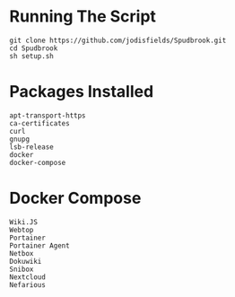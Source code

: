 # Running The Script
    git clone https://github.com/jodisfields/Spudbrook.git
    cd Spudbrook
    sh setup.sh
# Packages Installed
    apt-transport-https
    ca-certificates
    curl
    gnupg
    lsb-release
    docker
    docker-compose
# Docker Compose
    Wiki.JS
    Webtop
    Portainer
    Portainer Agent
    Netbox
    Dokuwiki
    Snibox
    Nextcloud
    Nefarious